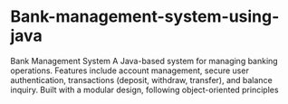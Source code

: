 # Bank-management-system-using-java
Bank Management System A Java-based system for managing banking operations. Features include account management, secure user authentication, transactions (deposit, withdraw, transfer), and balance inquiry. Built with a modular design, following object-oriented principles
